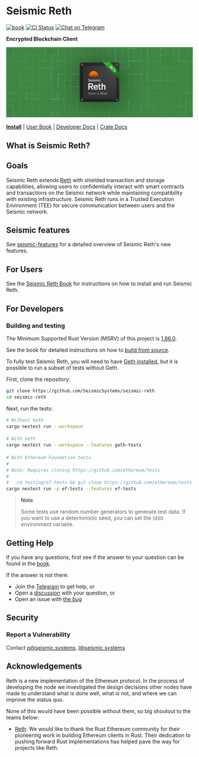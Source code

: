 # Seismic Reth

[![book](https://github.com/SeismicSystems/seismic-reth/actions/workflows/book.yml/badge.svg?branch=seismic)](https://github.com/SeismicSystems/seismic-reth/actions/workflows/book.yml)
[![CI Status](https://github.com/SeismicSystems/seismic-reth/actions/workflows/seismic.yml/badge.svg?branch=seismic)](https://github.com/SeismicSystems/seismic-reth/actions/workflows/seismic.yml)
[![Chat on Telegram](https://img.shields.io/badge/chat-Join%20Us-blue?logo=telegram)](https://t.me/+jZ6MDPl3tmI1ODE5)

**Encrypted Blockchain Client**

![](./assets/seismic-reth-beta.png)

**[Install](https://seismicsystems.github.io/seismic-reth/installation/installation.html)**
| [User Book](https://seismicsystems.github.io/seismic-reth/)
| [Developer Docs](./docs)
| [Crate Docs](https://seismicsystems.github.io/seismic-reth/docs/)

<!-- [tg-badge]: https://img.shields.io/endpoint?color=neon&logo=telegram&label=chat&url=https%3A%2F%2Ftg.sumanjay.workers.dev%2Fparadigm%5Freth -->

## What is Seismic Reth?

## Goals

Seismic Reth extends [Reth](https://github.com/paradigmxyz/reth) with shielded transaction and storage capabilities, allowing users to confidentially interact with smart contracts and transactions on the Seismic network while maintaining compatibility with existing infrastructure. Seismic Reth runs in a Trusted Execution Environment (TEE) for secure communication between users and the Seismic network.

## Seismic features

See [seismic-features](./seismic-features.md) for a detailed overview of Seismic Reth's new features.

## For Users

See the [Seismic Reth Book](https://seismicsystems.github.io/seismic-reth) for instructions on how to install and run Seismic Reth.

## For Developers

### Building and testing

<!--
When updating this, also update:
- clippy.toml
- Cargo.toml
- .github/workflows/lint.yml
-->

The Minimum Supported Rust Version (MSRV) of this project is [1.86.0](https://blog.rust-lang.org/2025/04/03/Rust-1.86.0/).

See the book for detailed instructions on how to [build from source](https://seismicsystems.github.io/seismic-reth/installation/source.html).

To fully test Seismic Reth, you will need to have [Geth installed](https://geth.ethereum.org/docs/getting-started/installing-geth), but it is possible to run a subset of tests without Geth.

First, clone the repository:

```sh
git clone https://github.com/SeismicSystems/seismic-reth
cd seismic-reth
```

Next, run the tests:

```sh
# Without Geth
cargo nextest run --workspace

# With Geth
cargo nextest run --workspace --features geth-tests

# With Ethereum Foundation tests
#
# Note: Requires cloning https://github.com/ethereum/tests
#
#   cd testing/ef-tests && git clone https://github.com/ethereum/tests ethereum-tests
cargo nextest run -p ef-tests --features ef-tests
```

> **Note**
>
> Some tests use random number generators to generate test data. If you want to use a deterministic seed, you can set the `SEED` environment variable.

## Getting Help

If you have any questions, first see if the answer to your question can be found in the [book][book].

If the answer is not there:

-   Join the [Telegram][tg-url] to get help, or
-   Open a [discussion](https://github.com/SeismicSystems/seismic-reth/discussions/new) with your question, or
-   Open an issue with [the bug](https://github.com/SeismicSystems/seismic-reth/issues/new?assignees=&labels=C-bug%2CS-needs-triage&projects=&template=bug.yml)

## Security

### Report a Vulnerability

Contact [p@seismic.systems](mailto:p@seismic.systems), [l@seismic.systems](mailto:l@seismic.systems)

## Acknowledgements

Reth is a new implementation of the Ethereum protocol. In the process of developing the node we investigated the design decisions other nodes have made to understand what is done well, what is not, and where we can improve the status quo.

None of this would have been possible without them, so big shoutout to the teams below:

-   [Reth](https://github.com/paradigmxyz/reth): We would like to thank the Rust Ethereum community for their pioneering work in building Ethereum clients in Rust. Their dedication to pushing forward Rust implementations has helped pave the way for projects like Reth.

[book]: https://seismicsystems.github.io/seismic-reth/
[tg-url]: https://t.me/+jZ6MDPl3tmI1ODE5
